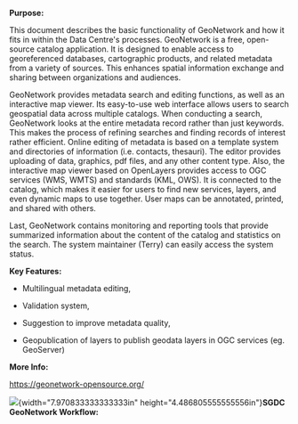 **Purpose:**

This document describes the basic functionality of GeoNetwork and how it fits in within the Data Centre's processes. GeoNetwork is a free, open-source catalog application. It is designed to enable access to georeferenced databases, cartographic products, and related metadata from a variety of sources. This enhances spatial information exchange and sharing between organizations and audiences.

GeoNetwork provides metadata search and editing functions, as well as an interactive map viewer. Its easy-to-use web interface allows users to search geospatial data across multiple catalogs. When conducting a search, GeoNetwork looks at the entire metadata record rather than just keywords. This makes the process of refining searches and finding records of interest rather efficient. Online editing of metadata is based on a template system and directories of information (i.e. contacts, thesauri). The editor provides uploading of data, graphics, pdf files, and any other content type. Also, the interactive map viewer based on OpenLayers provides access to OGC services (WMS, WMTS) and standards (KML, OWS). It is connected to the catalog, which makes it easier for users to find new services, layers, and even dynamic maps to use together. User maps can be annotated, printed, and shared with others.

Last, GeoNetwork contains monitoring and reporting tools that provide summarized information about the content of the catalog and statistics on the search. The system maintainer (Terry) can easily access the system status.

**Key Features:**

- Multilingual metadata editing,

- Validation system,

- Suggestion to improve metadata quality,

- Geopublication of layers to publish geodata layers in OGC services (eg. GeoServer)

**More Info:**

<https://geonetwork-opensource.org/>

![](media/image1.jpeg){width="7.970833333333333in" height="4.486805555555556in"}**SGDC GeoNetwork Workflow:**
